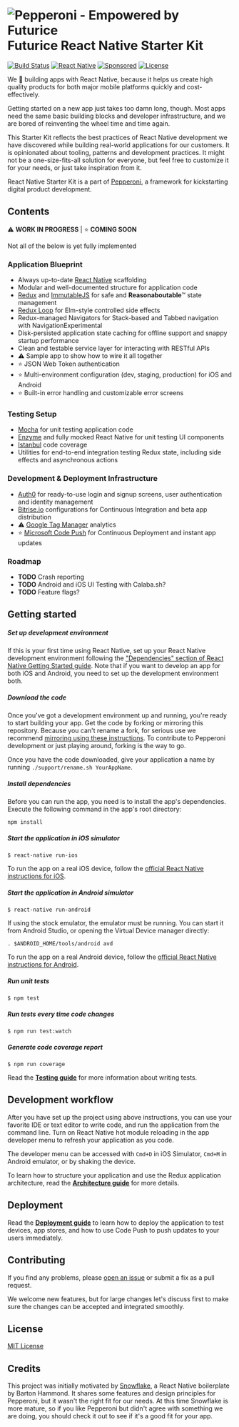 ![Pepperoni - Empowered by Futurice](/docs/pepperoni.png?v=2)
Futurice React Native Starter Kit
===
[![Build Status](https://travis-ci.org/futurice/pepperoni-app-kit.svg?branch=master)](https://travis-ci.org/futurice/pepperoni-app-kit)
[![React Native](https://img.shields.io/badge/react%20native-0.29-brightgreen.svg)](https://github.com/facebook/react-native)
[![Sponsored](https://img.shields.io/badge/chilicorn-sponsored-brightgreen.svg)](http://spiceprogram.org/oss-sponsorship/)
[![License](https://img.shields.io/github/license/mashape/apistatus.svg?maxAge=2592000)]()

We :green_heart: building apps with React Native, because it helps us create high quality products for both major mobile platforms quickly and cost-effectively.

Getting started on a new app just takes too damn long, though. Most apps need the same basic building blocks and developer infrastructure, and we are bored of reinventing the wheel time and time again.

This Starter Kit reflects the best practices of React Native development we have discovered while building real-world applications for our customers. It is opinionated about tooling, patterns and development practices. It might not be a one-size-fits-all solution for everyone, but feel free to customize it for your needs, or just take inspiration from it.

React Native Starter Kit is a part of [Pepperoni](http://getpepperoni.com), a framework for kickstarting digital product development.

## Contents

:warning: **WORK IN PROGRESS** |
:star: **COMING SOON**

Not all of the below is yet fully implemented

### Application Blueprint

* Always up-to-date [React Native](https://facebook.github.io/react-native/) scaffolding
* Modular and well-documented structure for application code
* [Redux](http://redux.js.org/) and [ImmutableJS](https://facebook.github.io/immutable-js/) for safe and **Reasonaboutable**:tm: state management
* [Redux Loop](https://github.com/raisemarketplace/redux-loop) for Elm-style controlled side effects
* Redux-managed Navigators for Stack-based and Tabbed navigation with NavigationExperimental
* Disk-persisted application state caching for offline support and snappy startup performance
* Clean and testable service layer for interacting with RESTful APIs
* :warning: Sample app to show how to wire it all together
* :star: JSON Web Token authentication
* :star: Multi-environment configuration (dev, staging, production) for iOS and Android
* :star: Built-in error handling and customizable error screens

### Testing Setup

* [Mocha](https://mochajs.org/) for unit testing application code
* [Enzyme](https://github.com/airbnb/enzyme) and fully mocked React Native for unit testing UI components
* [Istanbul](https://github.com/gotwarlost/istanbul) code coverage
* Utilities for end-to-end integration testing Redux state, including side effects and asynchronous actions

### Development & Deployment Infrastructure

* [Auth0](https://auth0.com/) for ready-to-use login and signup screens, user authentication and identity management
* [Bitrise.io](https://www.bitrise.io) configurations for Continuous Integration and beta app distribution
* :warning: [Google Tag Manager](https://www.google.com/analytics/tag-manager/) analytics
* :star: [Microsoft Code Push](http://microsoft.github.io/code-push) for Continuous Deployment and instant app updates

### Roadmap

* **TODO** Crash reporting
* **TODO** Android and iOS UI Testing with Calaba.sh?
* **TODO** Feature flags?

## Getting started

##### Set up development environment
If this is your first time using React Native, set up your React Native development environment following the ["Dependencies" section of React Native Getting Started guide](https://facebook.github.io/react-native/docs/getting-started.html). Note that if you want to develop an app for both iOS and Android, you need to set up the development environment both.

##### Download the code
Once you've got a development environment up and running, you're ready to start building your app. Get the code by forking or mirroring this repository. Because you can't rename a fork, for serious use we recommend [mirroring using these instructions](https://help.github.com/articles/duplicating-a-repository/). To contribute to Pepperoni development or just playing around, forking is the way to go.

Once you have the code downloaded, give your application a name by running `./support/rename.sh YourAppName`.

##### Install dependencies
Before you can run the app, you need is to install the app's dependencies. Execute the following command in the app's root directory:
```
npm install
```

##### Start the application in iOS simulator
```
$ react-native run-ios
```

To run the app on a real iOS device, follow the [official React Native instructions for iOS](https://facebook.github.io/react-native/docs/running-on-device-ios.html).

##### Start the application in Android simulator
```
$ react-native run-android
```

If using the stock emulator, the emulator must be running. You can start it from Android Studio, or opening the Virtual Device manager directly:
```
. $ANDROID_HOME/tools/android avd
```

To run the app on a real Android device, follow the [official React Native instructions for Android](https://facebook.github.io/react-native/docs/running-on-device-android.html).

##### Run unit tests
```
$ npm test
```

##### Run tests every time code changes
```
$ npm run test:watch
```

##### Generate code coverage report
```
$ npm run coverage
```

Read the **[Testing guide](docs/TESTING.md)** for more information about writing tests.

## Development workflow

After you have set up the project using above instructions, you can use your favorite IDE or text editor to write code, and run the application from the command line. Turn on React Native hot module reloading in the app developer menu to refresh your application as you code.

The developer menu can be accessed with `Cmd+D` in iOS Simulator, `Cmd+M` in Android emulator, or by shaking the device.

To learn how to structure your application and use the Redux application architecture, read the **[Architecture guide](docs/ARCHITECTURE.md)** for more details.

## Deployment

Read the **[Deployment guide](docs/DEPLOYMENT.md)** to learn how to deploy the application to test devices, app stores, and how to use Code Push to push updates to your users immediately.

## Contributing

If you find any problems, please [open an issue](https://github.com/futurice/pepperoni-app-kit/issues/new) or submit a fix as a pull request.

We welcome new features, but for large changes let's discuss first to make sure the changes can be accepted and integrated smoothly.

## License

[MIT License](LICENSE)

## Credits

This project was initially motivated by [Snowflake](https://github.com/bartonhammond/snowflake), a React Native boilerplate by Barton Hammond. It shares some features and design principles for Pepperoni, but it wasn't the right fit for our needs. At this time Snowflake is more mature, so if you like Pepperoni but didn't agree with something we are doing, you should check it out to see if it's a good fit for your app.
